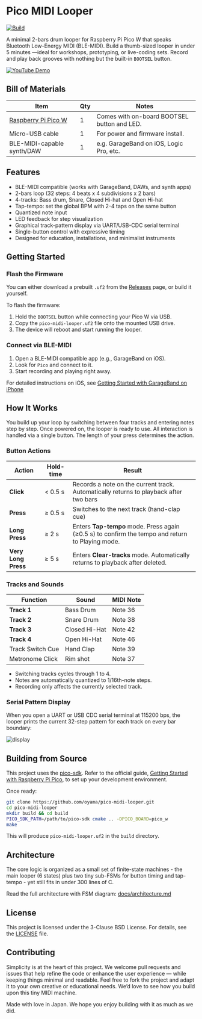 # Pico MIDI Looper

[![Build](https://github.com/oyama/pico-midi-looper/actions/workflows/build-firmware.yml/badge.svg)](https://github.com/oyama/pico-midi-looper/actions)

A minimal 2-bars drum looper for Raspberry Pi Pico W that speaks Bluetooth Low-Energy MIDI (BLE-MIDI).
Build a thumb-sized looper in under 5 minutes —ideal for workshops, prototyping, or live-coding sets.
Record and play back grooves with nothing but the built-in `BOOTSEL` button.

[![YouTube Demo](https://img.youtube.com/vi/biRl0yx8jz4/0.jpg)](https://www.youtube.com/watch?v=biRl0yx8jz4)

## Bill of Materials

| Item                       | Qty | Notes                                                     |
|----------------------------|-----|-----------------------------------------------------------|
| [Raspberry Pi Pico W](https://www.raspberrypi.com/products/raspberry-pi-pico/) | 1   | Comes with on-board BOOTSEL button and LED. |
| Micro-USB cable            | 1   | For power and firmware install.                           |
| BLE-MIDI-capable synth/DAW | 1   | e.g. GarageBand on iOS, Logic Pro, etc.                   |

## Features

- BLE-MIDI compatible (works with GarageBand, DAWs, and synth apps)
- 2-bars loop (32 steps: 4 beats x 4 subdivisions x 2 bars)
- 4-tracks: Bass drum, Snare, Closed Hi-hat and Open Hi-hat
- Tap-tempo: set the global BPM with 2-4 taps on the same button
- Quantized note input
- LED feedback for step visualization
- Graphical track-pattern display via UART/USB-CDC serial terminal
- Single-button control with expressive timing
- Designed for education, installations, and minimalist instruments

## Getting Started

### Flash the Firmware

You can either download a prebuilt `.uf2` from the [Releases](https://github.com/oyama/pico-midi-looper/releases/latest) page, or build it yourself.

To flash the firmware:

1. Hold the `BOOTSEL` button while connecting your Pico W via USB.
2. Copy the `pico-midi-looper.uf2` file onto the mounted USB drive.
3. The device will reboot and start running the looper.

### Connect via BLE-MIDI

1. Open a BLE-MIDI compatible app (e.g., GarageBand on iOS).
2. Look for `Pico` and connect to it.
3. Start recording and playing right away.

For detailed instructions on iOS, see
[Getting Started with GarageBand on iPhone](docs/getting-started-with-garageband.md)

## How It Works

You build up your loop by switching between four tracks and entering notes step by step.
Once powered on, the looper is ready to use.
All interaction is handled via a single button. The length of your press determines the action.

### Button Actions

| Action              | Hold-time |  Result                                                                               |
|---------------------|-----------|---------------------------------------------------------------------------------------|
| **Click**           | < 0.5 s   | Records a note on the current track. Automatically returns to playback after two bars |
| **Press**           | ≥ 0.5 s  | Switches to the next track (hand-clap cue)                                            |
| **Long Press**      | ≥ 2 s    | Enters **Tap-tempo** mode. Press again (≥0.5 s) to confirm the tempo and return to Playing mode.|
| **Very Long Press** | ≥ 5 s    | Enters **Clear-tracks** mode. Automatically returns to playback after deleted.        |

### Tracks and Sounds

| Function          | Sound         | MIDI Note |
|-------------------|---------------|-----------|
| **Track 1**       | Bass Drum     | Note 36   |
| **Track 2**       | Snare Drum    | Note 38   |
| **Track 3**       | Closed Hi-Hat | Note 42   |
| **Track 4**       | Open Hi-Hat   | Note 46   |
| Track Switch Cue  | Hand Clap     | Note 39   |
| Metronome Click   | Rim shot      | Note 37   |

- Switching tracks cycles through 1 to 4.
- Notes are automatically quantized to 1/16th-note steps.
- Recording only affects the currently selected track.

### Serial Pattern Display

When you open a UART or USB CDC serial terminal at 115200 bps, the looper prints the current 32-step pattern for each track on every bar boundary:

![display](https://github.com/user-attachments/assets/6b25c5df-5981-4975-ab06-2c9d7ea5d3c6)


## Building from Source

This project uses the [pico-sdk](https://github.com/raspberrypi/pico-sdk).
Refer to the official guide, [Getting Started with Raspberry Pi Pico](https://datasheets.raspberrypi.com/pico/getting-started-with-pico.pdf), to set up your development environment.

Once ready:

```bash
git clone https://github.com/oyama/pico-midi-looper.git
cd pico-midi-looper
mkdir build && cd build
PICO_SDK_PATH=/path/to/pico-sdk cmake .. -DPICO_BOARD=pico_w
make
```
This will produce `pico-midi-looper.uf2` in the `build` directory.

## Architecture

The core logic is organized as a small set of finite-state machines - the main looper (6 states) plus two tiny sub-FSMs for button timing and tap-tempo - yet still fits in under 300 lines of C.

Read the full architecture with FSM diagram:
[docs/architecture.md](docs/architecture.md)

## License

This project is licensed under the 3-Clause BSD License. For details, see the [LICENSE](LICENSE.md) file.

## Contributing

Simplicity is at the heart of this project.
We welcome pull requests and issues that help refine the code or enhance the user experience — while keeping things minimal and readable.
Feel free to fork the project and adapt it to your own creative or educational needs.
We’d love to see how you build upon this tiny MIDI machine.

Made with love in Japan.
We hope you enjoy building with it as much as we did.

